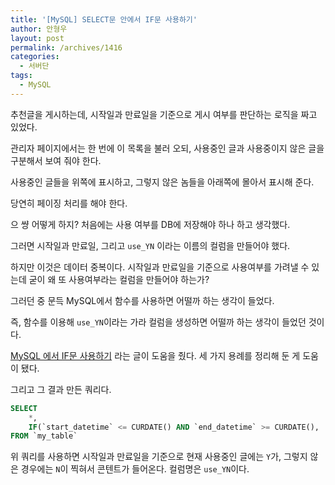 ```yaml
---
title: '[MySQL] SELECT문 안에서 IF문 사용하기'
author: 안형우
layout: post
permalink: /archives/1416
categories:
  - 서버단
tags:
  - MySQL
---
```

추천글을 게시하는데, 시작일과 만료일을 기준으로 게시 여부를 판단하는 로직을 짜고 있었다.

관리자 페이지에서는 한 번에 이 목록을 불러 오되, 사용중인 글과 사용중이지 않은 글을 구분해서 보여 줘야 한다.

사용중인 글들을 위쪽에 표시하고, 그렇지 않은 놈들을 아래쪽에 몰아서 표시해 준다.

당연히 페이징 처리를 해야 한다.

으 썅 어떻게 하지? 처음에는 사용 여부를 DB에 저장해야 하나 하고 생각했다.

그러면 시작일과 만료일, 그리고 `use_YN` 이라는 이름의 컬럼을 만들어야 했다.

하지만 이것은 데이터 중복이다. 시작일과 만료일을 기준으로 사용여부를 가려낼 수 있는데 굳이 왜 또 사용여부라는 컬럼을 만들어야 하는가?

그러던 중 문득 MySQL에서 함수를 사용하면 어떨까 하는 생각이 들었다.

즉, 함수를 이용해 `use_YN`이라는 가라 컬럼을 생성하면 어떨까 하는 생각이 들었던 것이다.

[MySQL 에서 IF문 사용하기][1] 라는 글이 도움을 줬다. 세 가지 용례를 정리해 둔 게 도움이 됐다.

그리고 그 결과 만든 쿼리다.

~~~ sql
SELECT 
    *, 
    IF(`start_datetime` <= CURDATE() AND `end_datetime` >= CURDATE(), 'Y', 'N') use_YN
FROM `my_table`
~~~

위 쿼리를 사용하면 시작일과 만료일을 기준으로 현재 사용중인 글에는 `Y`가, 그렇지 않은 경우에는 `N`이 찍혀서 콘텐트가 들어온다. 컬럼명은 `use_YN`이다.

[1]: http://www.webmadang.net/database/database.do?action=read&boardid=4003&page=1&seq=27
